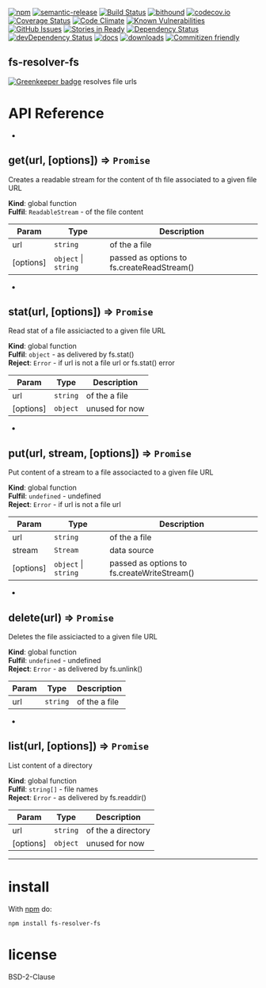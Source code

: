 [![npm](https://img.shields.io/npm/v/fs-resolver-fs.svg)](https://www.npmjs.com/package/fs-resolver-fs)
[![semantic-release](https://img.shields.io/badge/%20%20%F0%9F%93%A6%F0%9F%9A%80-semantic--release-e10079.svg)](https://github.com/arlac77/fs-resolver-fs)
[![Build Status](https://secure.travis-ci.org/arlac77/fs-resolver-fs.png)](http://travis-ci.org/arlac77/fs-resolver-fs)
[![bithound](https://www.bithound.io/github/arlac77/fs-resolver-fs/badges/score.svg)](https://www.bithound.io/github/arlac77/fs-resolver-fs)
[![codecov.io](http://codecov.io/github/arlac77/fs-resolver-fs/coverage.svg?branch=master)](http://codecov.io/github/arlac77/fs-resolver-fs?branch=master)
[![Coverage Status](https://coveralls.io/repos/arlac77/fs-resolver-fs/badge.svg)](https://coveralls.io/r/arlac77/fs-resolver-fs)
[![Code Climate](https://codeclimate.com/github/arlac77/fs-resolver-fs/badges/gpa.svg)](https://codeclimate.com/github/arlac77/fs-resolver-fs)
[![Known Vulnerabilities](https://snyk.io/test/github/arlac77/fs-resolver-fs/badge.svg)](https://snyk.io/test/github/arlac77/fs-resolver-fs)
[![GitHub Issues](https://img.shields.io/github/issues/arlac77/fs-resolver-fs.svg?style=flat-square)](https://github.com/arlac77/fs-resolver-fs/issues)
[![Stories in Ready](https://badge.waffle.io/arlac77/fs-resolver-fs.svg?label=ready&title=Ready)](http://waffle.io/arlac77/fs-resolver-fs)
[![Dependency Status](https://david-dm.org/arlac77/fs-resolver-fs.svg)](https://david-dm.org/arlac77/fs-resolver-fs)
[![devDependency Status](https://david-dm.org/arlac77/fs-resolver-fs/dev-status.svg)](https://david-dm.org/arlac77/fs-resolver-fs#info=devDependencies)
[![docs](http://inch-ci.org/github/arlac77/fs-resolver-fs.svg?branch=master)](http://inch-ci.org/github/arlac77/fs-resolver-fs)
[![downloads](http://img.shields.io/npm/dm/fs-resolver-fs.svg?style=flat-square)](https://npmjs.org/package/fs-resolver-fs)
[![Commitizen friendly](https://img.shields.io/badge/commitizen-friendly-brightgreen.svg)](http://commitizen.github.io/cz-cli/)

fs-resolver-fs
-------------------

[![Greenkeeper badge](https://badges.greenkeeper.io/arlac77/fs-resolver-fs.svg)](https://greenkeeper.io/)
resolves file urls

# API Reference

* <a name="get"></a>

## get(url, [options]) ⇒ <code>Promise</code>
Creates a readable stream for the content of th file associated to a given file URL

**Kind**: global function  
**Fulfil**: <code>ReadableStream</code> - of the file content  

| Param | Type | Description |
| --- | --- | --- |
| url | <code>string</code> | of the a file |
| [options] | <code>object</code> &#124; <code>string</code> | passed as options to fs.createReadStream() |


* <a name="stat"></a>

## stat(url, [options]) ⇒ <code>Promise</code>
Read stat of a file assiciacted to a given file URL

**Kind**: global function  
**Fulfil**: <code>object</code> - as delivered by fs.stat()  
**Reject**: <code>Error</code> - if url is not a file url or fs.stat() error  

| Param | Type | Description |
| --- | --- | --- |
| url | <code>string</code> | of the a file |
| [options] | <code>object</code> | unused for now |


* <a name="put"></a>

## put(url, stream, [options]) ⇒ <code>Promise</code>
Put content of a stream to a file associacted to a given file URL

**Kind**: global function  
**Fulfil**: <code>undefined</code> - undefined  
**Reject**: <code>Error</code> - if url is not a file url  

| Param | Type | Description |
| --- | --- | --- |
| url | <code>string</code> | of the a file |
| stream | <code>Stream</code> | data source |
| [options] | <code>object</code> &#124; <code>string</code> | passed as options to fs.createWriteStream() |


* <a name="delete"></a>

## delete(url) ⇒ <code>Promise</code>
Deletes the file assiciacted to a given file URL

**Kind**: global function  
**Fulfil**: <code>undefined</code> - undefined  
**Reject**: <code>Error</code> - as delivered by fs.unlink()  

| Param | Type | Description |
| --- | --- | --- |
| url | <code>string</code> | of the a file |


* <a name="list"></a>

## list(url, [options]) ⇒ <code>Promise</code>
List content of a directory

**Kind**: global function  
**Fulfil**: <code>string[]</code> - file names  
**Reject**: <code>Error</code> - as delivered by fs.readdir()  

| Param | Type | Description |
| --- | --- | --- |
| url | <code>string</code> | of the a directory |
| [options] | <code>object</code> | unused for now |


* * *

# install

With [npm](http://npmjs.org) do:

```shell
npm install fs-resolver-fs
```

license
=======

BSD-2-Clause

